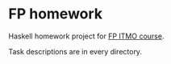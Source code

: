 # FP homework

Haskell homework project for [FP ITMO course](https://github.com/jagajaga/FP-course-ITMO).

Task descriptions are in every directory.
